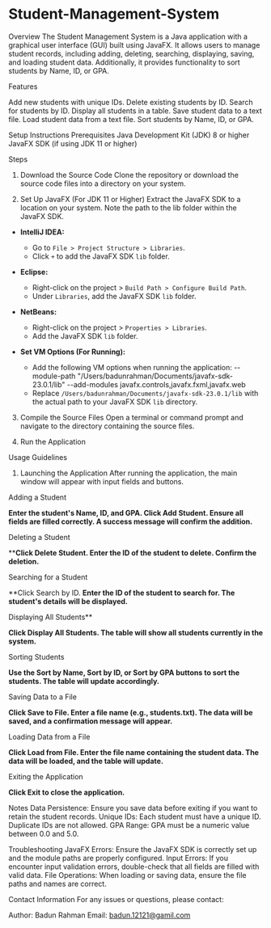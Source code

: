 # Student-Management-System
Overview
The Student Management System is a Java application with a graphical user interface (GUI) built using JavaFX. 
It allows users to manage student records, including adding, deleting, searching, displaying, saving, and loading student data.
Additionally, it provides functionality to sort students by Name, ID, or GPA.

Features

Add new students with unique IDs.
Delete existing students by ID.
Search for students by ID.
Display all students in a table.
Save student data to a text file.
Load student data from a text file.
Sort students by Name, ID, or GPA.


Setup Instructions
Prerequisites
Java Development Kit (JDK) 8 or higher
JavaFX SDK (if using JDK 11 or higher)


Steps
1. Download the Source Code
Clone the repository or download the source code files into a directory on your system.

2. Set Up JavaFX (For JDK 11 or Higher)
Extract the JavaFX SDK to a location on your system.
Note the path to the lib folder within the JavaFX SDK.
  - **IntelliJ IDEA:**
    - Go to `File > Project Structure > Libraries`.
    - Click `+` to add the JavaFX SDK `lib` folder.
  - **Eclipse:**
    - Right-click on the project > `Build Path > Configure Build Path`.
    - Under `Libraries`, add the JavaFX SDK `lib` folder.
  - **NetBeans:**
    - Right-click on the project > `Properties > Libraries`.
    - Add the JavaFX SDK `lib` folder.

- **Set VM Options (For Running):**
  - Add the following VM options when running the application:
--module-path "/Users/badunrahman/Documents/javafx-sdk-23.0.1/lib" --add-modules javafx.controls,javafx.fxml,javafx.web
  - Replace `/Users/badunrahman/Documents/javafx-sdk-23.0.1/lib` with the actual path to your JavaFX SDK `lib` directory.


3. Compile the Source Files
Open a terminal or command prompt and navigate to the directory containing the source files.

4. Run the Application


Usage Guidelines


1. Launching the Application
After running the application, the main window will appear with input fields and buttons.

Adding a Student

**Enter the student's Name, ID, and GPA.
Click Add Student.
Ensure all fields are filled correctly.
A success message will confirm the addition.**


Deleting a Student

****Click Delete Student.
Enter the ID of the student to delete.
Confirm the deletion.**


Searching for a Student

**Click Search by ID.
**Enter the ID of the student to search for.
The student's details will be displayed.**


Displaying All Students**

**Click Display All Students.
The table will show all students currently in the system.**


Sorting Students

**Use the Sort by Name, Sort by ID, or Sort by GPA buttons to sort the students.
The table will update accordingly.**

Saving Data to a File

**Click Save to File.
Enter a file name (e.g., students.txt).
The data will be saved, and a confirmation message will appear.**

Loading Data from a File

**Click Load from File.
Enter the file name containing the student data.
The data will be loaded, and the table will update.**

Exiting the Application

**Click Exit to close the application.**


Notes
Data Persistence: Ensure you save data before exiting if you want to retain the student records.
Unique IDs: Each student must have a unique ID. Duplicate IDs are not allowed.
GPA Range: GPA must be a numeric value between 0.0 and 5.0.

Troubleshooting
JavaFX Errors: Ensure the JavaFX SDK is correctly set up and the module paths are properly configured.
Input Errors: If you encounter input validation errors, double-check that all fields are filled with valid data.
File Operations: When loading or saving data, ensure the file paths and names are correct.


Contact Information
For any issues or questions, please contact:

Author: Badun Rahman
Email: badun.12121@gamil.com
